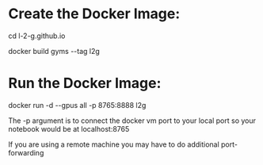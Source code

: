 # Create the Docker Image:

cd l-2-g.github.io


docker build gyms --tag l2g

# Run the Docker Image:

docker run -d --gpus all -p 8765:8888 l2g


The -p argument is to connect the docker vm port to your local port so your notebook would be at localhost:8765

If you are using a remote machine you may have to do additional port-forwarding